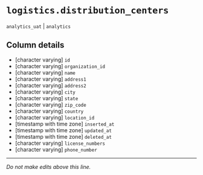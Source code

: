 # `logistics.distribution_centers`
`analytics_uat` | `analytics`

## Column details
* [character varying] `id`
* [character varying] `organization_id`
* [character varying] `name`
* [character varying] `address1`
* [character varying] `address2`
* [character varying] `city`
* [character varying] `state`
* [character varying] `zip_code`
* [character varying] `country`
* [character varying] `location_id`
* [timestamp with time zone] `inserted_at`
* [timestamp with time zone] `updated_at`
* [timestamp with time zone] `deleted_at`
* [character varying] `license_numbers`
* [character varying] `phone_number`

-------------------------------------------------------------------------------
*Do not make edits above this line.*
